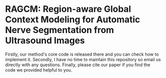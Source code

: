 # RAGCM: Region-aware Global Context Modeling for Automatic Nerve Segmentation from Ultrasound Images
Firstly, our method's core code is released there and you can check how to implement it.
Secondly, I have no time to maintain this repository so email us directly with any questions.
Finally, please cite our paper if you find the code we provided helpful to you.
